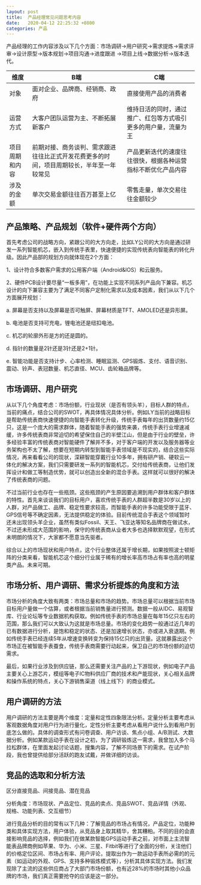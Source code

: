 ```yaml
---
layout: post
title:  产品经理常见问题思考内容
date:   2020-04-12 22:25:32 +0800
categories: 产品
---
```

产品经理的工作内容涉及以下几个方面：市场调研->用户研究->需求提炼->需求评审->设计原型->版本规划->项目沟通->进度跟进 ->项目上线->数据分析->版本迭代。

维度           | B端                            |C端
-|-|-
对象           | 面对企业、品牌商、经销商、政府    |直接使用产品的消费者	
运营方式        | 大客户团队运营为主、不断拓展新客户 |维持日活的同时，通过推广、红包等方式吸引更多的用户量，流量为王	
项目周期和内容  | 前期对接、商务谈判、需求跟进往往比正式开发花费更多的时间，项目周期较长，半年至一年较常见|产品更新迭代的速度往往很快，根据各种运营指标不断优化产品内容	
涉及的金额      | 单次交易金额往往百万甚至上亿      |零售走量，单次交易往往金额较少	

## 产品策略、产品规划（软件+硬件两个方向）
首先考虑公司的战略方向，紧跟公司的大方向走，比如LY公司的大方向是通过研发一系列智能机芯，嵌入到传统手表里，快速便捷的实现传统表向智能表的转化升级。因此产品部的规划方向就体现在2个方面：

1、设计符合多数客户需求的公用客户端（Android&IOS）和云服务。

2、硬件PCB设计要尽量“一板多用”，在功能上实现不同系列产品向下兼容。机芯设计的向下兼容主要为了满足不同客户定制化需求以及成本因素，我们从以下几个方面展开规划：

a. 屏幕是否支持以及屏幕是否可触屏、屏幕材质是TFT、AMOLED还是异形屏。

b. 电池是否支持可充电，锂电池还是纽扣电池。

c. 机芯的轮廓外形是方的还是圆的。

d. 指针的数量是2针还是3针还是2+1针。

e. 智能功能是否支持计步、心率检测、睡眠监测、GPS锻炼、支付、语音识别、震动、铃声、表冠数量、机芯直径、MCU、齿轮箱品牌等。

## 市场调研、用户研究
从以下几个角度考虑：市场份额，行业现状（是否有领头羊），目标人群的特点，当前的痛点，结合公司的SWOT，再具体情况具体分析。例如LY当前的战略目标是帮助传统表商快速便捷的向智能手表转化升级，传统手表每年的出货数量约15亿只，这是一个庞大的需求群体，随着智能手表的强势来袭，传统手表行业增速减缓，许多传统表商非常迫切的希望保住自己的半壁江山，但是由于行业的壁垒，许多经验丰富的传统表商对智能硬件了解并不多，对于客户端的开发以及服务器等业务架构也不太了解，想要在短期内转型到智能手表领域是不现实的，结合这些实际情况，再来看看公司的现状，深耕智能穿戴行业10多年，拥有研产销、硬软云一体化的解决方案，我们只需要研发一系列的智能机芯，交付给传统表商，让他们发挥设计和做工等制造优势，就可以创造出全新的混合手表。这样就可以很好的解决了传统表商的问题。

不过当前行业也存在一些瓶颈。这些瓶颈的产生原因要追溯到用户群体和客户群体的特性。首先来谈谈我们的目标用户，喜欢传统手表的人群超半数是30岁以上的人群，对产品做工、品牌、稳定性要求较高，而智能手表的许多功能受限于蓝牙、GPS信号等不确定因素，无法提供稳定的体验。目前传统混合手表这个领域暂时还未出现领头羊企业，虽然有类似Fossil、天王、飞亚达等知名品牌商在做试水，不过还未形成大范围的影响，保守的传统表商从业者大多也选择默默观望，在形式未明朗的情况下，大家都不愿意当先驱者。

综合以上的市场现状和用户特点，这个行业整体还属于增长期，如果按照波士顿矩阵的分类来看，智能机芯这个细分行业属于稀有的增长率高市场占有率也高的明星类产品。未来可期。

## 市场分析、用户调研、需求分析提炼的角度和方法
市场分析的角度大致有两类：市场总量和市场的趋势。市场总量可以根据当前市场目标用户量做一个估算，或者根据当前销售量进行预测。数据一般从IDC、易观智库、行业论坛等专业数据机构获取。例如传统手表的市场总量在每年15亿只左右的范围，那么我们可以大致认为这就是市场总量。市场的变化趋势一般通过近几年的已有数据进行分析，是饱和稳定的状态、还是加速增长状态，亦或进入衰退期。例如传统手表已经连续5年从增速变换转变为保持15亿只的出货量。这就暴露出这个市场正在被智能手表蚕食，传统手表商需要行动起来，保卫自己的市场份额的迫切需求。

最后，如果行业涉及到供应链，那么还需要关注产品的上下游现状，例如电子产品主要关心上游芯片，模组等电子IC物料供应厂商的技术和产能现状，关心相关品牌和操作系统的特点，关心下游销售渠道（线上线下）的商业模式。

## 用户调研的方法
用户调研的方法主要是两个维度：定量和定性四象限法分析。定量分析主要考虑从客观数据角度对用户行为进行量化，定性分析主要考虑从看用户说什么到看用户到底怎么做的。具体的调查形式有问卷调查、用户访谈、焦点小组、A/B测试、大数据分析。例如某款运动手表在设计之初，为了调研锻炼这一需求，我曾加入多个马拉松群体，在里面发起讨论话题，搜集内容，了解不同场景下的需求。在试产阶段，我也曾提供给部分活跃的跑友试戴，并做详细的访谈。

## 竞品的选取和分析方法
区分直接竞品、间接竞品、潜在竞品

分析角度：市场现状、产品定位、竞品的卖点、竞品SWOT、竞品详情（外观、规格、功能列表、交互细节）

进行竞品分析的目的常有以下几种：了解竞品的市场占有情况，产品定位，功能种类和具体实现方法，用户体验，从竞品身上取其精华，舍其糟粕。不同的目的会直接影响竞品的选择，例如我们在做某款智能GPS运动手表之前，对市面上主流智能表品牌商例如苹果、华为、小米、三星、Fitbit等进行了全面的分析，关注他们的价格定位区间、市场占有率、用户评论，提取出作为一款运动手表所必需的的元素（如运动的外观、GPS、支持多种锻炼模式等），分析其具体实现方法。我们发现除了主流的这些供应商占了大部门市场份额，也有近28%的市场时其他小众品牌的市场，我们真正需要抢夺的应该是这一部分。
